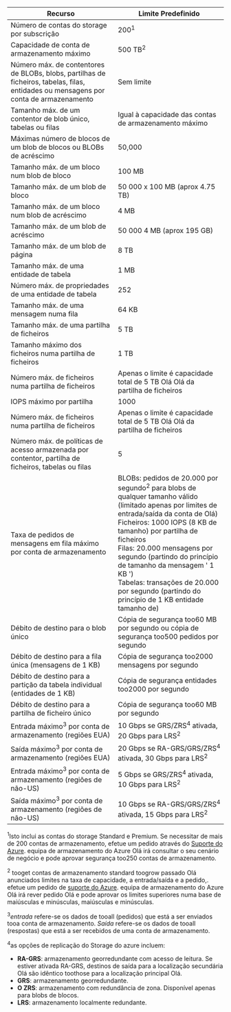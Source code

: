 | Recurso | Limite Predefinido |
| --- | --- |
| Número de contas do storage por subscrição |200<sup>1</sup> |
| Capacidade de conta de armazenamento máximo |500 TB<sup>2</sup> |
| Número máx. de contentores de BLOBs, blobs, partilhas de ficheiros, tabelas, filas, entidades ou mensagens por conta de armazenamento |Sem limite |
| Tamanho máx. de um contentor de blob único, tabelas ou filas |Igual à capacidade das contas de armazenamento máximo |
| Máximas número de blocos de um blob de blocos ou BLOBs de acréscimo |50,000 |
| Tamanho máx. de um bloco num blob de bloco |100 MB |
| Tamanho máx. de um blob de bloco |50 000 x 100 MB (aprox 4.75 TB) |
| Tamanho máx. de um bloco num blob de acréscimo |4 MB |
| Tamanho máx. de um blob de acréscimo |50 000 4 MB (aprox 195 GB) |
| Tamanho máx. de um blob de página |8 TB |
| Tamanho máx. de uma entidade de tabela |1 MB |
| Número máx. de propriedades de uma entidade de tabela |252 |
| Tamanho máx. de uma mensagem numa fila |64 KB |
| Tamanho máx. de uma partilha de ficheiros |5 TB |
| Tamanho máximo dos ficheiros numa partilha de ficheiros |1 TB |
| Número máx. de ficheiros numa partilha de ficheiros |Apenas o limite é capacidade total de 5 TB Olá Olá da partilha de ficheiros |
| IOPS máximo por partilha |1000 |
| Número máx. de ficheiros numa partilha de ficheiros |Apenas o limite é capacidade total de 5 TB Olá Olá da partilha de ficheiros |
| Número máx. de políticas de acesso armazenada por contentor, partilha de ficheiros, tabelas ou filas |5 |
| Taxa de pedidos de mensagens em fila máximo por conta de armazenamento |BLOBs: pedidos de 20.000 por segundo<sup>2</sup> para blobs de qualquer tamanho válido (limitado apenas por limites de entrada/saída da conta de Olá) <br />Ficheiros: 1000 IOPS (8 KB de tamanho) por partilha de ficheiros <br />Filas: 20.000 mensagens por segundo (partindo do princípio de tamanho da mensagem ' 1 KB ')<br />Tabelas: transações de 20.000 por segundo (partindo do princípio de 1 KB entidade tamanho de) |
| Débito de destino para o blob único |Cópia de segurança too60 MB por segundo ou cópia de segurança too500 pedidos por segundo |
| Débito de destino para a fila única (mensagens de 1 KB) |Cópia de segurança too2000 mensagens por segundo |
| Débito de destino para a partição da tabela individual (entidades de 1 KB) |Cópia de segurança entidades too2000 por segundo |
| Débito de destino para a partilha de ficheiro único |Cópia de segurança too60 MB por segundo |
| Entrada máximo<sup>3</sup> por conta de armazenamento (regiões EUA) |10 Gbps se GRS/ZRS<sup>4</sup> ativada, 20 Gbps para LRS<sup>2</sup> |
| Saída máximo<sup>3</sup> por conta de armazenamento (regiões EUA) |20 Gbps se RA-GRS/GRS/ZRS<sup>4</sup> ativada, 30 Gbps para LRS<sup>2</sup> |
| Entrada máximo<sup>3</sup> por conta de armazenamento (regiões de não-US) |5 Gbps se GRS/ZRS<sup>4</sup> ativada, 10 Gbps para LRS<sup>2</sup> |
| Saída máximo<sup>3</sup> por conta de armazenamento (regiões de não-US) |10 Gbps se RA-GRS/GRS/ZRS<sup>4</sup> ativada, 15 Gbps para LRS<sup>2</sup> |

<sup>1</sup>Isto inclui as contas do storage Standard e Premium. Se necessitar de mais de 200 contas de armazenamento, efetue um pedido através do [Suporte do Azure](https://azure.microsoft.com/support/faq/). equipa de armazenamento do Azure Olá irá consultar o seu cenário de negócio e pode aprovar segurança too250 contas de armazenamento. 

<sup>2</sup> tooget contas de armazenamento standard toogrow passado Olá anunciados limites na taxa de capacidade, a entrada/saída e a pedido,. efetue um pedido de [suporte do Azure](https://azure.microsoft.com/support/faq/). equipa de armazenamento do Azure Olá irá rever pedido Olá e pode aprovar os limites superiores numa base de maiúsculas e minúsculas, maiúsculas e minúsculas.

<sup>3</sup>*entrada* refere-se os dados de tooall (pedidos) que está a ser enviados tooa conta de armazenamento. *Saída* refere-se os dados de tooall (respostas) que está a ser recebidos de uma conta de armazenamento.  

<sup>4</sup>as opções de replicação do Storage do azure incluem:
* **RA-GRS**: armazenamento georredundante com acesso de leitura. Se estiver ativada RA-GRS, destinos de saída para a localização secundária Olá são idêntico toothose para a localização principal Olá.
* **GRS**: armazenamento georredundante. 
* **O ZRS**: armazenamento com redundância de zona. Disponível apenas para blobs de blocos. 
* **LRS**: armazenamento localmente redundante. 


